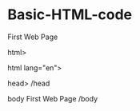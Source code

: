 # Basic-HTML-code

First Web Page

html>

html lang="en">

head>
    <meta charset="UTF-8">
    <meta name="viewport" content="width-device-width, initial-scale=1.0">
    <title>Basic HTML code</title>
/head    

body
First Web Page
/body